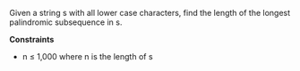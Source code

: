 Given a string s with all lower case characters, find the length of the longest palindromic subsequence in s.

**Constraints**

- n ≤ 1,000 where n is the length of s